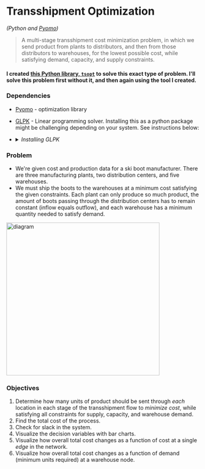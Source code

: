 # Transshipment Optimization

*(Python and [Pyomo](https://pyomo.readthedocs.io/en/stable/))*

> A multi-stage transshipment cost minimization problem, in which we send product from plants to distributors, and then from those distributors to warehouses, for the lowest possible cost, while satisfying demand, capacity, and supply constraints.

#### I created [this Python library, `tsopt`](https://github.com/ryayoung/tsopt) to solve this exact type of problem. I'll solve this problem first without it, and then again using the tool I created.

### Dependencies
- [Pyomo](https://pyomo.readthedocs.io/en/stable/) - optimization library
- [GLPK](https://www.gnu.org/software/glpk/) - Linear programming solver. Installing this as a python package might be challenging depending on your system. See instructions below:

- <details>
    <summary><i>Installing GLPK</i></summary>

    - If using a conda environment, run `conda install -c conda-forge glpk`
    - I use standard Python virtual environments, and `pip install` does not work for me (Mac). However, if you're on a Mac, there is an easy solution. Assuming you have [homebrew](https://brew.sh/) installed, run `brew install glpk` and it will be install globally on your system.
    - If the above doesn't work or apply to you, please troubleshoot on google. Good luck!

    </details>


### Problem
- We're given cost and production data for a ski boot manufacturer. There are three manufacturing plants, two distribution centers, and five warehouses.
- We must ship the boots to the warehouses at a minimum cost satisfying the given constraints. Each plant can only produce so much product, the amount of boots passing through the distribution centers has to remain constant (inflow equals outflow), and each warehouse has a minimum quantity needed to satisfy demand.

<img width="400" alt="diagram" src="https://user-images.githubusercontent.com/90723578/177877288-5e4d91aa-05cc-45a4-b99f-fb63152a3e12.png">


### Objectives
1. Determine how many units of product should be sent through *each* location in each stage of the transshipment flow to *minimize cost*, while satisfying all constraints for supply, capacity, and warehouse demand.
2. Find the total cost of the process.
3. Check for slack in the system. 
4. Visualize the decision variables with bar charts.
5. Visualize how overall total cost changes as a function of cost at a single *edge* in the network.
6. Visualize how overall total cost changes as a function of demand (minimum units required) at a warehouse node.
